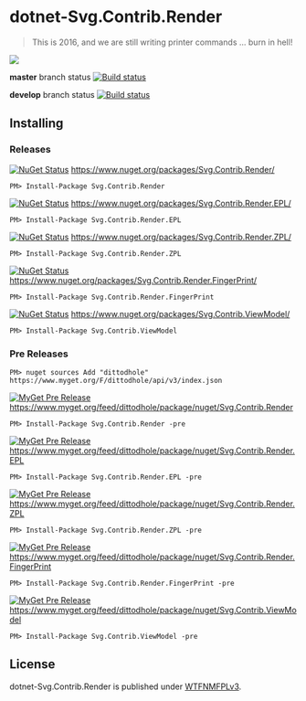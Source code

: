# dotnet-Svg.Contrib.Render
> This is 2016, and we are still writing printer commands ... burn in hell!

![](https://media.giphy.com/media/gCHHJZGvOtstO/giphy.gif)

**master** branch status
[![Build status](https://ci.appveyor.com/api/projects/status/pfhxvmnefxmga46k)](https://ci.appveyor.com/project/dittodhole/dotnet-svg-contrib-render)

**develop** branch status
[![Build status](https://ci.appveyor.com/api/projects/status/pfhxvmnefxmga46k/branch/develop)](https://ci.appveyor.com/project/dittodhole/dotnet-svg-contrib-render/branch/develop)

## Installing

### Releases

[![NuGet Status](https://img.shields.io/nuget/v/Svg.Contrib.Render.svg)](https://www.nuget.org/packages/Svg.Contrib.Render/) https://www.nuget.org/packages/Svg.Contrib.Render/

    PM> Install-Package Svg.Contrib.Render

[![NuGet Status](https://img.shields.io/nuget/v/Svg.Contrib.Render.EPL.svg)](https://www.nuget.org/packages/Svg.Contrib.Render.EPL/) https://www.nuget.org/packages/Svg.Contrib.Render.EPL/

    PM> Install-Package Svg.Contrib.Render.EPL

[![NuGet Status](https://img.shields.io/nuget/v/Svg.Contrib.Render.ZPL.svg)](https://www.nuget.org/packages/Svg.Contrib.Render.ZPL/) https://www.nuget.org/packages/Svg.Contrib.Render.ZPL/

    PM> Install-Package Svg.Contrib.Render.ZPL

[![NuGet Status](https://img.shields.io/nuget/v/Svg.Contrib.Render.FingerPrint.svg)](https://www.nuget.org/packages/Svg.Contrib.Render.ZPL/) https://www.nuget.org/packages/Svg.Contrib.Render.FingerPrint/

    PM> Install-Package Svg.Contrib.Render.FingerPrint

[![NuGet Status](https://img.shields.io/nuget/v/Svg.Contrib.ViewModel.svg)](https://www.nuget.org/packages/Svg.Contrib.ViewModel/) https://www.nuget.org/packages/Svg.Contrib.ViewModel/

    PM> Install-Package Svg.Contrib.ViewModel

### Pre Releases

    PM> nuget sources Add "dittodhole" https://www.myget.org/F/dittodhole/api/v3/index.json

[![MyGet Pre Release](https://img.shields.io/myget/dittodhole/vpre/Svg.Contrib.Render.svg)](https://www.myget.org/feed/dittodhole/package/nuget/Svg.Contrib.Render)
https://www.myget.org/feed/dittodhole/package/nuget/Svg.Contrib.Render

    PM> Install-Package Svg.Contrib.Render -pre

[![MyGet Pre Release](https://img.shields.io/myget/dittodhole/vpre/Svg.Contrib.Render.EPL.svg)](https://www.myget.org/feed/dittodhole/package/nuget/Svg.Contrib.Render.EPL)
https://www.myget.org/feed/dittodhole/package/nuget/Svg.Contrib.Render.EPL

    PM> Install-Package Svg.Contrib.Render.EPL -pre

[![MyGet Pre Release](https://img.shields.io/myget/dittodhole/vpre/Svg.Contrib.Render.ZPL.svg)](https://www.myget.org/feed/dittodhole/package/nuget/Svg.Contrib.Render.ZPL)
https://www.myget.org/feed/dittodhole/package/nuget/Svg.Contrib.Render.ZPL

    PM> Install-Package Svg.Contrib.Render.ZPL -pre

[![MyGet Pre Release](https://img.shields.io/myget/dittodhole/vpre/Svg.Contrib.Render.FingerPrint.svg)](https://www.myget.org/feed/dittodhole/package/nuget/Svg.Contrib.Render.FingerPrint)
https://www.myget.org/feed/dittodhole/package/nuget/Svg.Contrib.Render.FingerPrint

    PM> Install-Package Svg.Contrib.Render.FingerPrint -pre

[![MyGet Pre Release](https://img.shields.io/myget/dittodhole/vpre/Svg.Contrib.ViewModel.svg)](https://www.myget.org/feed/dittodhole/package/nuget/Svg.Contrib.ViewModel)
https://www.myget.org/feed/dittodhole/package/nuget/Svg.Contrib.ViewModel

    PM> Install-Package Svg.Contrib.ViewModel -pre

## License

dotnet-Svg.Contrib.Render is published under [WTFNMFPLv3](https:////github.com/dittodhole/WTFNMFPLv3).
